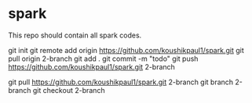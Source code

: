 # spark

This repo should contain all spark codes.


git init
git remote add origin https://github.com/koushikpaul1/spark.git 
git pull  origin 2-branch
git add .
git commit -m "todo"
git push  https://github.com/koushikpaul1/spark.git 2-branch

git pull  https://github.com/koushikpaul1/spark.git 2-branch
git branch 2-branch
git checkout 2-branch